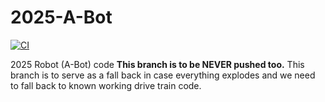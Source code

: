 # 2025-A-Bot

[![CI](https://github.com/FirewallRobotics/A-Bot-2025-2/actions/workflows/main.yml/badge.svg)](https://github.com/FirewallRobotics/A-Bot-2025-2/actions/workflows/main.yml)

2025 Robot (A-Bot) code
**This branch is to be NEVER pushed too.**
This branch is to serve as a fall back in case everything explodes and we need to fall back to known working drive train code.
